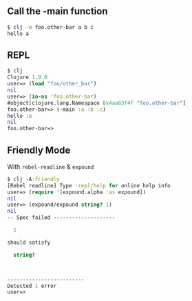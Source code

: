 
## Call the -main function
```sh
$ clj -m foo.other-bar a b c
hello a
```

## REPL
```clj
$ clj
Clojure 1.9.0
user=> (load "foo/other_bar")
nil
user=> (in-ns 'foo.other-bar)
#object[clojure.lang.Namespace 0x4aa83f4f "foo.other-bar"]
foo.other-bar=> (-main :a :b :c)
hello :a
nil
foo.other-bar=>
```

## Friendly Mode
With `rebel-readline` & `expound`
```clj
$ clj -A:friendly
[Rebel readline] Type :repl/help for online help info
user=> (require '[expound.alpha :as expound])
nil
user=> (expound/expound string? 1)
nil
-- Spec failed --------------------

  1

should satisfy

  string?



-------------------------
Detected 1 error
user=>
```

